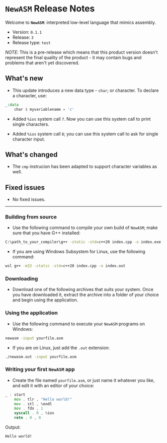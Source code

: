 # `NewASM` Release Notes
Welcome to **`NewASM`**: interpreted low-level language that mimics assembly.

- Version: `0.1.1`
- Release: `3`
- Release type: `test`

*NOTE*: This is a pre-release which means that this product version doesn't represent the final quality of the product - it may contain bugs and problems that aren't yet discovered.


## What's new
* This update introduces a new data type - `char`; or character. To declare a character, use:

```asm
_:data
    char $ myvariablename = 'c'
```
* Added `%ios` system call `7`. Now you can use this system call to print single characters.

* Added `%ios` system call `8`; you can use this system call to ask for single character input.

## What's changed

* The `cmp` instrucion has been adapted to support character variables as well.

## Fixed issues

- No fixed issues.

--------------------------------------------------------------------------------

### Building from source
- Use the following command to compile your own build of `NewASM`; make sure that you have G++ installed:

```bash
C:\path_to_your_compiler\g++ -static -std=c++20 index.cpp -o index.exe
```

- If you are using Windows Subsystem for Linux, use the following command:

```bash
wsl g++ -m32 -static -std=c++20 index.cpp -o index.out
```

### Downloading
- Download one of the following archives that suits your system. Once you have downloaded it, extract the archive into a folder of your choice and begin using the application.

### Using the application
- Use the following command to execute your `NewASM` programs on Windows:

```bash
newasm -input yourfile.asm
```

- If you are on Linux, just add the `.out` extension:

```bash
./newasm.out -input yourfile.asm
```

### Writing your first `NewASM` app

- Create the file named `yourfile.asm`, or just name it whatever you like, and edit it with an editor of your choice:

```asm
_ : start
    mov . tlr , "Hello world!"
    mov . stl , %endl
    mov . fdx , 1
    syscall . 0 , %ios
    retn . 0 , 0
```

Output:
```
Hello world!
```